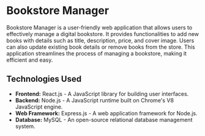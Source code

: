 # Bookstore Manager

Bookstore Manager is a user-friendly web application that allows users to effectively manage a digital bookstore. It provides functionalities to add new books with details such as title, description, price, and cover image. Users can also update existing book details or remove books from the store. This application streamlines the process of managing a bookstore, making it efficient and easy.

## Technologies Used

- **Frontend:** React.js - A JavaScript library for building user interfaces.
- **Backend:** Node.js - A JavaScript runtime built on Chrome's V8 JavaScript engine.
- **Web Framework:** Express.js - A web application framework for Node.js.
- **Database:** MySQL - An open-source relational database management system.